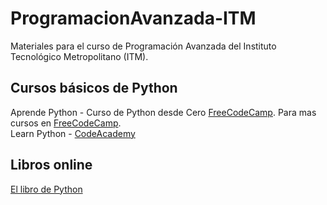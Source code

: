 # ProgramacionAvanzada-ITM
Materiales para el curso de Programación Avanzada del Instituto Tecnológico Metropolitano (ITM).

## Cursos básicos de Python
Aprende Python - Curso de Python desde Cero [FreeCodeCamp](https://www.youtube.com/watch?v=DLikpfc64cA).
Para mas cursos en [FreeCodeCamp](https://www.freecodecamp.org/espanol/). <br>
Learn Python - [CodeAcademy](https://www.codecademy.com/learn/learn-python)

## Libros online
[El libro de Python](https://ellibrodepython.com/) <br>
